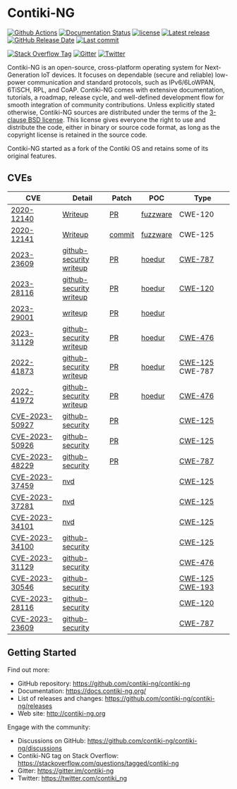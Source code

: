 # Contiki-NG

[![Github Actions](https://github.com/contiki-ng/contiki-ng/workflows/CI/badge.svg?branch=develop)](https://github.com/contiki-ng/contiki-ng/actions) [![Documentation Status](https://camo.githubusercontent.com/11ea34998c924b10619a11be57509236b5c223f8f2d140a8d08851db2b9476ea/68747470733a2f2f72656164746865646f63732e6f72672f70726f6a656374732f636f6e74696b692d6e672f62616467652f3f76657273696f6e3d6d6173746572)](https://contiki-ng.readthedocs.io/en/master/?badge=master) [![license](https://camo.githubusercontent.com/119f3e432e910003b29ab9f8a45436e18ddf78b230b6a292764b0e8ee4a78949/68747470733a2f2f696d672e736869656c64732e696f2f62616467652f6c6963656e73652d332d2d636c617573652532306273642d627269676874677265656e2e737667)](https://github.com/contiki-ng/contiki-ng/blob/master/LICENSE.md) [![Latest release](https://camo.githubusercontent.com/24f678af3f12e8e9075db8ba7296119088592b19765a5b6c9742b44c6ac6ca77/68747470733a2f2f696d672e736869656c64732e696f2f6769746875622f72656c656173652f636f6e74696b692d6e672f636f6e74696b692d6e672e737667)](https://github.com/contiki-ng/contiki-ng/releases/latest) [![GitHub Release Date](https://camo.githubusercontent.com/5ceaeecb381f3d55a00d0eff9237a751372d120394da59cb6410dd39dd507f86/68747470733a2f2f696d672e736869656c64732e696f2f6769746875622f72656c656173652d646174652f636f6e74696b692d6e672f636f6e74696b692d6e672e737667)](https://github.com/contiki-ng/contiki-ng/releases/latest) [![Last commit](https://camo.githubusercontent.com/066ab3a465cc277ba04bb6e2dc3d6707105eeb7a28f93483ac3fba4517cd0cb7/68747470733a2f2f696d672e736869656c64732e696f2f6769746875622f6c6173742d636f6d6d69742f636f6e74696b692d6e672f636f6e74696b692d6e672e737667)](https://github.com/contiki-ng/contiki-ng/commit/HEAD)

[![Stack Overflow Tag](https://camo.githubusercontent.com/d13e30f975a74f3276401b5cb58e10a9c02c2655df6fa217ed500711eeb8c437/68747470733a2f2f696d672e736869656c64732e696f2f62616467652f537461636b2532304f766572666c6f772532307461672d436f6e74696b692d2d4e472d626c75653f6c6f676f3d737461636b6f766572666c6f77)](https://stackoverflow.com/questions/tagged/contiki-ng) [![Gitter](https://camo.githubusercontent.com/7cbf021c1c22b72cfd1547924f97a9d6fceca5909f5efc8a328eb374d6749d48/68747470733a2f2f696d672e736869656c64732e696f2f62616467652f4769747465722d436f6e74696b692d2d4e472d626c75653f6c6f676f3d676974746572)](https://gitter.im/contiki-ng) [![Twitter](https://camo.githubusercontent.com/08719fe0082c11ca318280455412424c5e07f7814c123df4b062489f7b314b98/68747470733a2f2f696d672e736869656c64732e696f2f62616467652f547769747465722d253430636f6e74696b695f5f6e672d626c75653f6c6f676f3d74776974746572)](https://twitter.com/contiki_ng)

Contiki-NG is an open-source, cross-platform operating  system for Next-Generation IoT devices. It focuses on dependable (secure and reliable) low-power communication and standard protocols, such as  IPv6/6LoWPAN, 6TiSCH, RPL, and CoAP. Contiki-NG comes with extensive  documentation, tutorials, a roadmap, release cycle, and well-defined  development flow for smooth integration of community contributions.
Unless explicitly stated otherwise, Contiki-NG sources are distributed under the terms of the [3-clause BSD license](https://github.com/contiki-ng/contiki-ng/blob/develop/LICENSE.md). This license gives everyone the right to use and distribute the code, either in binary or source code format, as long as the copyright license is retained in the source code.

Contiki-NG started as a fork of the Contiki OS and retains some of its original features.



## CVEs

| CVE                                                          | Detail                                                       | Patch                                                        | POC                                                          | Type                                                         |
| ------------------------------------------------------------ | ------------------------------------------------------------ | ------------------------------------------------------------ | ------------------------------------------------------------ | ------------------------------------------------------------ |
| [2020-12140](https://www.cve.org/CVERecord?id=CVE-2020-12140) | [Writeup](https://github.com/IoTS-P/fuzzware-experiments/blob/main/03-fuzzing-new-targets/bug-details/CVE-2020-12140-Contiki-NG-l2cap-frame-size.md) | [PR](https://github.com/contiki-ng/contiki-ng/pull/1662)     | [fuzzware](https://github.com/IoTS-P/fuzzware-experiments/blob/main/03-fuzzing-new-targets/contiki-ng/prebuilt_samples/CVE-2020-12140/POC) | CWE-120                                                      |
| [2020-12141](https://www.cve.org/CVERecord?id=CVE-2020-12141) | [Writeup](https://github.com/IoTS-P/fuzzware-experiments/blob/main/03-fuzzing-new-targets/contiki-ng/prebuilt_samples/CVE-2020-12141/POC/README.md) | [commit](https://github.com/contiki-ng/contiki-ng/commit/12c824386ab60de757de5001974d73b32e19ad71) | [fuzzware](https://github.com/IoTS-P/fuzzware-experiments/blob/main/03-fuzzing-new-targets/contiki-ng/prebuilt_samples/CVE-2020-12141/POC) | CWE-125                                                      |
| [2023-23609](https://www.cve.org/CVERecord?id=CVE-2023-23609) | [github-security](https://github.com/contiki-ng/contiki-ng/security/advisories/GHSA-qr4q-6h3m-h3g7)<br />[writeup](https://github.com/fuzzware-fuzzer/hoedur-experiments/blob/main/04-prev-unknown-vulns/bug-details/contiki-ng/CVE-2023-23609-bt_l2cap_sdu_length_OOB.md) | [PR](https://github.com/contiki-ng/contiki-ng/pull/2254)     | [hoedur](https://github.com/fuzzware-fuzzer/hoedur-experiments/blob/main/01-bug-finding-ability/results/bug-reproducers/hoedur/Fuzzware/contiki-ng/CVE-2020-12140/new-Bug-unchecked_sdu_length/input-reproducer-new-Bug-unchecked_sdu_length.bin) | [CWE-787](https://github.com/advisories?query=cwe%3A787)     |
| [2023-28116](https://www.cve.org/CVERecord?id=CVE-2023-28116) | [github-security](https://github.com/contiki-ng/contiki-ng/security/advisories/GHSA-m737-4vx6-pfqp)<br />[writeup](https://github.com/fuzzware-fuzzer/hoedur-experiments/blob/main/04-prev-unknown-vulns/bug-details/contiki-ng/CVE-2023-28116-ble-mac_config-OOB.md) | [PR](https://github.com/contiki-ng/contiki-ng/pull/2398)     | [hoedur](https://github.com/fuzzware-fuzzer/hoedur-experiments/blob/main/01-bug-finding-ability/results/bug-reproducers/hoedur/Fuzzware/contiki-ng/CVE-2020-12140/new-Bug-l2cap_mtu_6lo_output_packetbuf_oob_write/input-reproducer-new-Bug-l2cap_mtu_6lo_output_packetbuf_oob_write.bin) | [CWE-120](https://github.com/advisories?query=cwe%3A120)     |
| [2023-29001](https://www.cve.org/CVERecord?id=CVE-2023-29001) | [writeup](https://github.com/fuzzware-fuzzer/hoedur-experiments/blob/main/04-prev-unknown-vulns/bug-details/contiki-ng/CVE-2023-29001-ipv6_routing_header_recursion.md) | [PR](https://github.com/contiki-ng/contiki-ng/pull/2264)     | [hoedur](https://github.com/fuzzware-fuzzer/hoedur-experiments/blob/main/01-bug-finding-ability/results/bug-reproducers/hoedur/Fuzzware/contiki-ng/CVE-2020-12140/new-Bug-ipv6_routing_infinite_recursion) |                                                              |
| [2023-31129](https://www.cve.org/CVERecord?id=CVE-2023-31129) | [github-security](https://github.com/contiki-ng/contiki-ng/security/advisories/GHSA-x29r-5qjg-75mq)<br />[writeup](https://github.com/fuzzware-fuzzer/hoedur-experiments/blob/main/04-prev-unknown-vulns/bug-details/contiki-ng/CVE-2023-31129-ipv6_nbr_rs_SLLAO_missing_null_check.md) | [PR](https://github.com/contiki-ng/contiki-ng/pull/2271)     | [hoedur](https://github.com/fuzzware-fuzzer/hoedur-experiments/blob/main/04-prev-unknown-vulns/results/bug-reproducers/hoedur/Hoedur/contiki-ng/CVE-2023-31129/new-Bug-CVE-2023-31129) | [CWE-476](https://github.com/advisories?query=cwe%3A476)     |
| [2022-41873](https://www.cve.org/CVERecord?id=CVE-2022-41873) | [github-security](https://github.com/contiki-ng/contiki-ng/security/advisories/GHSA-m5cj-fw8m-ffgf)<br />[writeup](https://github.com/fuzzware-fuzzer/hoedur-experiments/blob/main/04-prev-unknown-vulns/bug-details/contiki-ng/CVE-2022-41873-bt_l2cap_cid_integer_truncation_OOB.md) | [PR](https://github.com/contiki-ng/contiki-ng/pull/2081)     | [hoedur](https://github.com/fuzzware-fuzzer/hoedur-experiments/blob/main/04-prev-unknown-vulns/results/bug-reproducers/hoedur/Hoedur/contiki-ng/CVE-2022-41873/new-Bug-CVE-2022-41873) | [CWE-125](https://github.com/advisories?query=cwe%3A125) CWE-787 |
| [2022-41972](https://www.cve.org/CVERecord?id=CVE-2022-41972) | [github-security](https://github.com/contiki-ng/contiki-ng/security/advisories/GHSA-24xp-g5gf-6vvm)<br />[writeup](https://github.com/fuzzware-fuzzer/hoedur-experiments/blob/main/04-prev-unknown-vulns/bug-details/contiki-ng/CVE-2022-41972-bt_l2cap_credit_missing_null_check.md) | [PR](https://github.com/contiki-ng/contiki-ng/pull/2253)     | [hoedur](https://github.com/fuzzware-fuzzer/hoedur-experiments/blob/main/04-prev-unknown-vulns/results/bug-reproducers/hoedur/Hoedur/contiki-ng/CVE-2022-41972/new-Bug-CVE-2022-41972) | [CWE-476](https://github.com/advisories?query=cwe%3A476)     |
| [CVE-2023-50927](https://www.cve.org/CVERecord?id=CVE-2023-50927) | [github-security](https://github.com/contiki-ng/contiki-ng/security/advisories/GHSA-9423-rgj4-wjfw) | [PR](https://github.com/contiki-ng/contiki-ng/pull/2484)     |                                                              | [CWE-125](https://cwe.mitre.org/data/definitions/125.html)   |
| [CVE-2023-50926](https://www.cve.org/CVERecord?id=CVE-2023-50926) | [github-security](https://github.com/contiki-ng/contiki-ng/security/advisories/GHSA-jp4p-fq85-jch2) | [PR](https://github.com/contiki-ng/contiki-ng/pull/2721)     |                                                              | [CWE-125](https://cwe.mitre.org/data/definitions/125.html)   |
| [CVE-2023-48229](https://www.cve.org/CVERecord?id=CVE-2023-48229) | [github-security](https://github.com/contiki-ng/contiki-ng/security/advisories/GHSA-rcwv-xwc9-5hp2) | [PR](https://github.com/contiki-ng/contiki-ng/pull/2741)     |                                                              | [CWE-787](https://cwe.mitre.org/data/definitions/787.html)   |
| [CVE-2023-37459](https://www.cve.org/CVERecord?id=CVE-2023-37459) | [nvd](https://nvd.nist.gov/vuln/detail/CVE-2023-37459)       |                                                              |                                                              | [CWE-125](https://cwe.mitre.org/data/definitions/125.html)   |
| [CVE-2023-37281](https://www.cve.org/CVERecord?id=CVE-2023-37281) | [nvd](https://nvd.nist.gov/vuln/detail/CVE-2023-37281)       |                                                              |                                                              | [CWE-125](https://cwe.mitre.org/data/definitions/125.html)   |
| [CVE-2023-34101](https://www.cve.org/CVERecord?id=CVE-2023-34101) | [nvd](https://nvd.nist.gov/vuln/detail/CVE-2023-34101)       |                                                              |                                                              | [CWE-125](https://cwe.mitre.org/data/definitions/125.html)   |
| [CVE-2023-34100](https://www.cve.org/CVERecord?id=CVE-2023-34100) | [github-security](https://github.com/contiki-ng/contiki-ng/security/advisories/GHSA-3v7c-jq9x-cmph) |                                                              |                                                              | [CWE-125](https://cwe.mitre.org/data/definitions/125.html)   |
| [CVE-2023-31129](https://www.cve.org/CVERecord?id=CVE-2023-31129) | [github-security](https://github.com/contiki-ng/contiki-ng/security/advisories/GHSA-x29r-5qjg-75mq) |                                                              |                                                              | [CWE-476](https://cwe.mitre.org/data/definitions/476.html)   |
| [CVE-2023-30546](https://www.cve.org/CVERecord?id=CVE-2023-30546) | [github-security](https://github.com/contiki-ng/contiki-ng/security/advisories/GHSA-257g-w39m-5jj4) |                                                              |                                                              | [CWE-125](https://cwe.mitre.org/data/definitions/125.html) [CWE-193](https://cwe.mitre.org/data/definitions/193.html) |
| [CVE-2023-28116](https://www.cve.org/CVERecord?id=CVE-2023-28116) | [github-security](https://github.com/contiki-ng/contiki-ng/security/advisories/GHSA-m737-4vx6-pfqp) |                                                              |                                                              | [CWE-120](https://cwe.mitre.org/data/definitions/120.html)   |
| [CVE-2023-23609](https://www.cve.org/CVERecord?id=CVE-2023-23609) | [github-security](https://github.com/contiki-ng/contiki-ng/security/advisories/GHSA-qr4q-6h3m-h3g7) |                                                              |                                                              | [CWE-787](https://cwe.mitre.org/data/definitions/787.html)   |

## Getting Started

Find out more:

- GitHub repository: https://github.com/contiki-ng/contiki-ng
- Documentation: https://docs.contiki-ng.org/
- List of releases and changes: https://github.com/contiki-ng/contiki-ng/releases
- Web site: http://contiki-ng.org

Engage with the community:

- Discussions on GitHub: https://github.com/contiki-ng/contiki-ng/discussions
- Contiki-NG tag on Stack Overflow: https://stackoverflow.com/questions/tagged/contiki-ng
- Gitter: https://gitter.im/contiki-ng
- Twitter: https://twitter.com/contiki_ng

